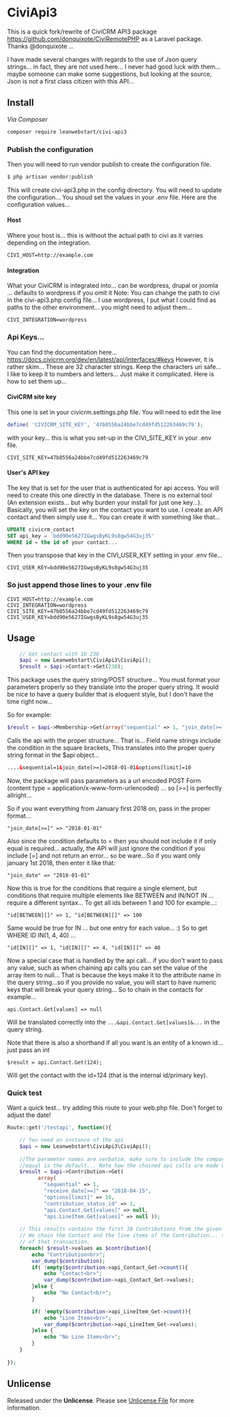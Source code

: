 # CiviApi3

This is a quick fork/rewrite of CiviCRM API3 package https://github.com/donquixote/CiviRemotePHP as a Laravel package. Thanks @donquixote ...

I have made several changes with regards to the use of Json query strings... in fact, they are not used here... I never had good luck with them... maybe someone can make some suggestions, but looking at the source, Json is not a first class citizen with this API...


## Install

*Via Composer*

``` bash
composer require leanwebstart/civi-api3
```

### Publish the configuration
Then you will need to run vendor publish to create the configuration file. 

``` bash
$ php artisan vendor:publish
```

This will create civi-api3.php in the config directory. You will need to update the configuration... You shoud set the values in your .env file. Here are the configuration values...

#### Host
Where your host is... this is without the actual path to civi as it varries depending on the integration.
```
CIVI_HOST=http://example.com
```
#### Integration
What your CiviCRM is integrated into... can be wordpress, drupal or joomla ... defaults to wordpress if you omit it
Note:
You can change the path to civi in the civi-api3.php config file... I use wordpress, I put what I could find as paths to the other environment... you might need to adjust them... 
```
CIVI_INTEGRATION=wordpress
```
### Api Keys...
You can find the documentation here... https://docs.civicrm.org/dev/en/latest/api/interfaces/#keys 
However, it is rather skim... These are 32 character strings. Keep the characters uri safe... I like to keep it to numbers and letters... Just make it complicated. Here is how to set them up...

#### CiviCRM site key
This one is set in your civicrm.settings.php file. You will need to edit the line
```php
define( 'CIVICRM_SITE_KEY', '47b8556a24bbe7cd49fd512263469c79');
```
with your key... this is what you set-up in the CIVI_SITE_KEY in your .env file.
```
CIVI_SITE_KEY=47b8556a24bbe7cd49fd512263469c79
```
#### User's API key
The key that is set for the user that is authenticated for api access. You will need to create this one directly in the database. There is no external tool (An extension exists... but why burden your install for just one key...). Basically, you will set the key on the contact you want to use. I create an API contact and then simply use it... 
You can create it with something like that... 
```sql
UPDATE civicrm_contact
SET api_key = 'bdd90e5627IGwgsByKL9s8gw54G3uj35'
WHERE id = the id of your contact... 
```
Then you transpose that key in the CIVI_USER_KEY setting in your .env file... 
```
CIVI_USER_KEY=bdd90e5627IGwgsByKL9s8gw54G3uj35
```
### So just append those lines to your .env file

```
CIVI_HOST=http://example.com
CIVI_INTEGRATION=wordpress
CIVI_SITE_KEY=47b8556a24bbe7cd49fd512263469c79
CIVI_USER_KEY=bdd90e5627IGwgsByKL9s8gw54G3uj35
```

## Usage

``` php
    // Get contact with ID 230
    $api = new Leanwebstart\CiviApi3\CiviApi();
    $result = $api->Contact->Get(230);
```

This package uses the query string/POST structure... You must format your parameters properly so they translate into the proper query string. It would be nice to have a query builder that is eloquent style, but I don't have the time right now...

So for example:

```php
$result = $api->Membership->Get(array("sequential" => 1, "join_date[>=]" => "2018-01-01", "options[limit]" => 10 ));
```

Calls the api with the proper structure... That is... Field name strings include the condition in the square brackets, This translates into the proper query string format in the $api object... 

```html
....&sequential=1&join_date[>=]=2018-01-01&options[limit]=10
```

Now, the package will pass parameters as a url encoded POST Form (content type = application/x-www-form-urlencoded) ... so [>=] is perfectly allright... 

So if you want everything from January first 2018 on, pass in the proper format... 

`"join_date[>=]" => "2018-01-01"`

Also since the condition defaults to = then you should not include it if only equal is required... actually, the API will just ignore the condition if you include [=] and not return an error... so be ware...So if you want only january 1st 2018, then enter it like that:

`"join_date" => "2018-01-01"`

 Now this is true for the conditions that require a single element, but conditions that require multiple elements like BETWEEN and IN/NOT IN ... require a different syntax... To get all ids between 1 and 100 for example...:

 `"id[BETWEEN][]" => 1, "id[BETWEEN][]" => 100`

Same would be true for IN ... but one entry for each value... :) So to get WHERE ID IN(1, 4, 40) ... 

`"id[IN][]" => 1, "id[IN][]" => 4, "id[IN][]" => 40`

Now a special case that is handled by the api call... if you don't want to pass any value, such as when chaining api calls you can set the value of the array item to null... That is because the keys make it to the attribute name in the query string...so if you provide no value, you will start to have numeric keys that will break your query string... So to chain in the contacts for example... 

`api.Contact.Get[values] => null`

Will be translated correctly into the `...&api.Contact.Get[values]&...` in the query string.

Note that there is also a shorthand if all you want is an entity of a known id... just pass an int

`$result = api.Contact.Get(124);`

Will get the contact with the id=124 (that is the internal id/primary key).

### Quick test

Want a quick test... try adding this route to your web.php file. Don't forget to adjust the date!

```php
Route::get('/testapi', function(){

    // You need an instance of the api
    $api = new Leanwebstart\CiviApi3\CiviApi();
  
    //The parameter names are verbatim, make sure to include the comparators unless you mean = as 
    //equal is the default... Note how the chained api calls are made with a null value...
    $result = $api->Contribution->Get(
          array(
            "sequential" => 1,
            "receive_date[>=]" => "2018-04-15",
            "options[limit]" => 10,
            "contribution_status_id" => 1,
            "api.Contact.Get[values]" => null,
            "api.LineItem.Get[values]" => null ));
    
    // This results contains the first 10 Contributions from the given date... 
    // We chain the Contact and the line items of the Contribution... so you have a complete picture
    // of that transaction.
    foreach( $result->values as $contribution){
        echo "Contribution<br>";
        var_dump($contribution);
        if( !empty($contribution->api_Contact_Get->count)){
            echo "Contact<br>";
            var_dump($contribution->api_Contact_Get->values);
        }else {
            echo "No Contact<br>";
        }

        if( !empty($contribution->api_LineItem_Get->count)){
            echo "Line Items<br>";
            var_dump($contribution->api_LineItem_Get->values);
        }else {
            echo "No Line Items<br>";
        }
    }
      
});
```

## Unlicense

Released under the **Unlicense**. Please see [Unlicense File](UNLICENSE.md) for more information.

